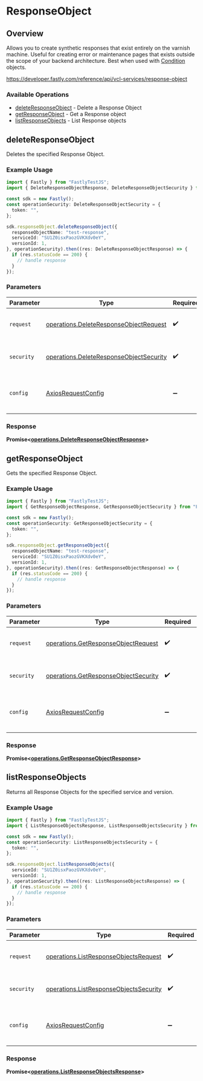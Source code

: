 # ResponseObject

## Overview

Allows you to create synthetic responses that exist entirely on the varnish machine. Useful for creating error or maintenance pages that exists outside the scope of your backend architecture. Best when used with [Condition](#condition) objects.

<https://developer.fastly.com/reference/api/vcl-services/response-object>
### Available Operations

* [deleteResponseObject](#deleteresponseobject) - Delete a Response Object
* [getResponseObject](#getresponseobject) - Get a Response object
* [listResponseObjects](#listresponseobjects) - List Response objects

## deleteResponseObject

Deletes the specified Response Object.

### Example Usage

```typescript
import { Fastly } from "FastlyTestJS";
import { DeleteResponseObjectResponse, DeleteResponseObjectSecurity } from "FastlyTestJS/dist/sdk/models/operations";

const sdk = new Fastly();
const operationSecurity: DeleteResponseObjectSecurity = {
  token: "",
};

sdk.responseObject.deleteResponseObject({
  responseObjectName: "test-response",
  serviceId: "SU1Z0isxPaozGVKXdv0eY",
  versionId: 1,
}, operationSecurity).then((res: DeleteResponseObjectResponse) => {
  if (res.statusCode == 200) {
    // handle response
  }
});
```

### Parameters

| Parameter                                                                                          | Type                                                                                               | Required                                                                                           | Description                                                                                        |
| -------------------------------------------------------------------------------------------------- | -------------------------------------------------------------------------------------------------- | -------------------------------------------------------------------------------------------------- | -------------------------------------------------------------------------------------------------- |
| `request`                                                                                          | [operations.DeleteResponseObjectRequest](../../models/operations/deleteresponseobjectrequest.md)   | :heavy_check_mark:                                                                                 | The request object to use for the request.                                                         |
| `security`                                                                                         | [operations.DeleteResponseObjectSecurity](../../models/operations/deleteresponseobjectsecurity.md) | :heavy_check_mark:                                                                                 | The security requirements to use for the request.                                                  |
| `config`                                                                                           | [AxiosRequestConfig](https://axios-http.com/docs/req_config)                                       | :heavy_minus_sign:                                                                                 | Available config options for making requests.                                                      |


### Response

**Promise<[operations.DeleteResponseObjectResponse](../../models/operations/deleteresponseobjectresponse.md)>**


## getResponseObject

Gets the specified Response Object.

### Example Usage

```typescript
import { Fastly } from "FastlyTestJS";
import { GetResponseObjectResponse, GetResponseObjectSecurity } from "FastlyTestJS/dist/sdk/models/operations";

const sdk = new Fastly();
const operationSecurity: GetResponseObjectSecurity = {
  token: "",
};

sdk.responseObject.getResponseObject({
  responseObjectName: "test-response",
  serviceId: "SU1Z0isxPaozGVKXdv0eY",
  versionId: 1,
}, operationSecurity).then((res: GetResponseObjectResponse) => {
  if (res.statusCode == 200) {
    // handle response
  }
});
```

### Parameters

| Parameter                                                                                    | Type                                                                                         | Required                                                                                     | Description                                                                                  |
| -------------------------------------------------------------------------------------------- | -------------------------------------------------------------------------------------------- | -------------------------------------------------------------------------------------------- | -------------------------------------------------------------------------------------------- |
| `request`                                                                                    | [operations.GetResponseObjectRequest](../../models/operations/getresponseobjectrequest.md)   | :heavy_check_mark:                                                                           | The request object to use for the request.                                                   |
| `security`                                                                                   | [operations.GetResponseObjectSecurity](../../models/operations/getresponseobjectsecurity.md) | :heavy_check_mark:                                                                           | The security requirements to use for the request.                                            |
| `config`                                                                                     | [AxiosRequestConfig](https://axios-http.com/docs/req_config)                                 | :heavy_minus_sign:                                                                           | Available config options for making requests.                                                |


### Response

**Promise<[operations.GetResponseObjectResponse](../../models/operations/getresponseobjectresponse.md)>**


## listResponseObjects

Returns all Response Objects for the specified service and version.

### Example Usage

```typescript
import { Fastly } from "FastlyTestJS";
import { ListResponseObjectsResponse, ListResponseObjectsSecurity } from "FastlyTestJS/dist/sdk/models/operations";

const sdk = new Fastly();
const operationSecurity: ListResponseObjectsSecurity = {
  token: "",
};

sdk.responseObject.listResponseObjects({
  serviceId: "SU1Z0isxPaozGVKXdv0eY",
  versionId: 1,
}, operationSecurity).then((res: ListResponseObjectsResponse) => {
  if (res.statusCode == 200) {
    // handle response
  }
});
```

### Parameters

| Parameter                                                                                        | Type                                                                                             | Required                                                                                         | Description                                                                                      |
| ------------------------------------------------------------------------------------------------ | ------------------------------------------------------------------------------------------------ | ------------------------------------------------------------------------------------------------ | ------------------------------------------------------------------------------------------------ |
| `request`                                                                                        | [operations.ListResponseObjectsRequest](../../models/operations/listresponseobjectsrequest.md)   | :heavy_check_mark:                                                                               | The request object to use for the request.                                                       |
| `security`                                                                                       | [operations.ListResponseObjectsSecurity](../../models/operations/listresponseobjectssecurity.md) | :heavy_check_mark:                                                                               | The security requirements to use for the request.                                                |
| `config`                                                                                         | [AxiosRequestConfig](https://axios-http.com/docs/req_config)                                     | :heavy_minus_sign:                                                                               | Available config options for making requests.                                                    |


### Response

**Promise<[operations.ListResponseObjectsResponse](../../models/operations/listresponseobjectsresponse.md)>**

